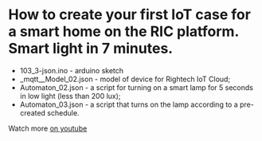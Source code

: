 # How to create your first IoT case for a smart home on the RIC platform. Smart light in 7 minutes.

- 103_3-json.ino - arduino sketch
- _mqtt__Model_02.json - model of device for Rightech IoT Cloud;
- Аutomaton_02.json - a script for turning on a smart lamp for 5 seconds in low light (less than 200 lux);
- Аutomaton_03.json - a script that turns on the lamp according to a pre-created schedule.

Watch more [on youtube](https://www.youtube.com/watch?v=PZs_Qop051o&list=PLb9vz8ebECgXBgilNF5UF7j01h2xWS-3I&index=6)